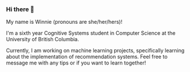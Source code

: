 ### Hi there 👋

My name is Winnie (pronouns are she/her/hers)!

I'm a sixth year Cognitive Systems student in Computer Science at the University of British Columbia.

Currently, I am working on machine learning projects, specifically learning about the implementation of recommendation systems. Feel free to message me with any tips or if you want to learn together!
<!--
**wwen016/wwen016** is a ✨ _special_ ✨ repository because its `README.md` (this file) appears on your GitHub profile.

Here are some ideas to get you started:

- 🔭 I’m currently working on ...
- 🌱 I’m currently learning ...
- 👯 I’m looking to collaborate on ...
- 🤔 I’m looking for help with ...
- 💬 Ask me about ...
- 📫 How to reach me: ...
- 😄 Pronouns: ...
- ⚡ Fun fact: ...
-->
